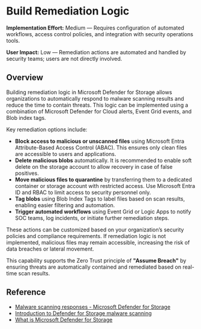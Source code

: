 # Build Remediation Logic

**Implementation Effort:** Medium — Requires configuration of automated workflows, access control policies, and integration with security operations tools.

**User Impact:** Low — Remediation actions are automated and handled by security teams; users are not directly involved.

## Overview

Building remediation logic in Microsoft Defender for Storage allows organizations to automatically respond to malware scanning results and reduce the time to contain threats. This logic can be implemented using a combination of Microsoft Defender for Cloud alerts, Event Grid events, and Blob index tags.

Key remediation options include:

- **Block access to malicious or unscanned files** using Microsoft Entra Attribute-Based Access Control (ABAC). This ensures only clean files are accessible to users and applications.
- **Delete malicious blobs** automatically. It is recommended to enable soft delete on the storage account to allow recovery in case of false positives.
- **Move malicious files to quarantine** by transferring them to a dedicated container or storage account with restricted access. Use Microsoft Entra ID and RBAC to limit access to security personnel only.
- **Tag blobs** using Blob Index Tags to label files based on scan results, enabling easier filtering and automation.
- **Trigger automated workflows** using Event Grid or Logic Apps to notify SOC teams, log incidents, or initiate further remediation steps.

These actions can be customized based on your organization’s security policies and compliance requirements. If remediation logic is not implemented, malicious files may remain accessible, increasing the risk of data breaches or lateral movement.

This capability supports the Zero Trust principle of **"Assume Breach"** by ensuring threats are automatically contained and remediated based on real-time scan results.

## Reference

- [Malware scanning responses - Microsoft Defender for Storage](https://learn.microsoft.com/en-us/azure/defender-for-cloud/defender-for-storage-configure-malware-scan)  
- [Introduction to Defender for Storage malware scanning](https://learn.microsoft.com/en-us/azure/defender-for-cloud/introduction-malware-scanning)  
- [What is Microsoft Defender for Storage](https://learn.microsoft.com/en-us/azure/defender-for-cloud/defender-for-storage-introduction)
